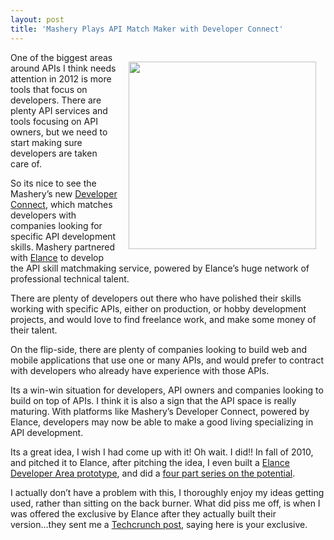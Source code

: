 ```yaml
---
layout: post
title: 'Mashery Plays API Match Maker with Developer Connect'
---
```

<p><a title="Developer Connect" href="http://developer.mashery.com/devconnect"><img style="padding: 15px;" src="http://kinlane-productions.s3.amazonaws.com/api-service-providers/mashery/Mashery-Developer-Connect.png" alt="" width="300" align="right" /></a></p>
<p>One of the biggest areas around APIs I think needs attention in 2012 is more tools that focus on developers.  There are plenty API services and tools focusing on API owners, but we need to start making sure developers are taken care of.</p>
<p>So its nice to see the Mashery&rsquo;s new <a title="Developer Connect" href="http://developer.mashery.com/devconnect">Developer Connect</a>, which matches developers with companies looking for specific API development skills.  Mashery partnered with <a title="Elance" href="https://www.elance.com/php/landing/main/login.php?crypted=cGVyc2lzaWQ9Mzg5ODQ5OTMx">Elance</a> to develop the API skill matchmaking service, powered by Elance&rsquo;s huge network of professional technical talent.</p>
<p>There are plenty of developers out there who have polished their skills working with specific APIs, either on production, or hobby development projects, and would love to find freelance work, and make some money of their talent.</p>
<p>On the flip-side, there are plenty of companies looking to build web and mobile applications that use one or many APIs, and would prefer to contract with developers who already have experience with those APIs.</p>
<p>Its a win-win situation for developers, API owners and companies looking to build on top of APIs.  I think it is also a sign that the API space is really maturing.   With platforms like Mashery&rsquo;s Developer Connect, powered by Elance, developers may now be able to make a good living specializing in API development.</p>
<p>Its a great idea, I wish I had come up with it!  Oh wait.  I did!! In fall of 2010, and pitched it to Elance, after pitching the idea, I even built a <a title="Elance Developer Area Prootype" href="http://elance.apievangelist.com/index.php">Elance Developer Area prototype</a>, and did a <a title="four part series on the potential" href="/2011/02/28/plug-and-play-api-developer-area-with-elance/">four part series on the potential</a>.</p>
<p>I actually don&rsquo;t have a problem with this, I thoroughly enjoy my ideas getting used, rather than sitting on the back burner.  What did piss me off, is when I was offered the exclusive by Elance after they actually built their version...they sent me a <a title="TechCrunch Post" href="http://techcrunch.com/2011/11/09/mobile-component-marketplace-verious-exits-beta-partners-with-elance/">Techcrunch post</a>, saying here is your exclusive.&nbsp;</p>